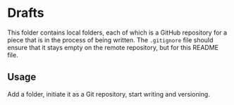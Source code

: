 # Drafts

This folder contains local folders, each of which is a GitHub repository for a piece that is in the process of being written. The `.gitignore` file should ensure that it stays empty on the remote repository, but for this README file.

## Usage

Add a folder, initiate it as a Git repository, start writing and versioning.